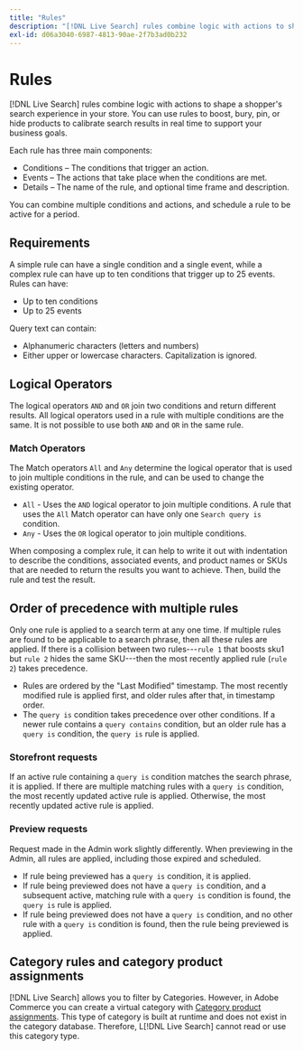 ```yaml
---
title: "Rules"
description: "[!DNL Live Search] rules combine logic with actions to shape the shopping experience."
exl-id: d06a3040-6987-4813-90ae-2f7b3ad0b232
---
```

# Rules

[!DNL Live Search] rules combine logic with actions to shape a shopper's search experience in your store. You can use rules to boost, bury, pin, or hide products to calibrate search results in real time to support your business goals.

Each rule has three main components:

* Conditions – The conditions that trigger an action.
* Events – The actions that take place when the conditions are met.
* Details – The name of the rule, and optional time frame and description.

You can combine multiple conditions and actions, and schedule a rule to be active for a period.

## Requirements

A simple rule can have a single condition and a single event, while a complex rule can have up to ten conditions that trigger up to 25 events.
Rules can have:

* Up to ten conditions
* Up to 25 events

Query text can contain:

* Alphanumeric characters (letters and numbers)
* Either upper or lowercase characters. Capitalization is ignored.

## Logical Operators

The logical operators `AND` and `OR` join two conditions and return different results. All logical operators used in a rule with multiple conditions are the same. It is not possible to use both `AND` and `OR` in the same rule.

### Match Operators

The Match operators `All` and `Any` determine the logical operator that is used to join multiple conditions in the rule, and can be used to change the existing operator.

* `All` - Uses the `AND` logical operator to join multiple conditions. A rule that uses the `All` Match operator can have only one `Search query is` condition.
* `Any` - Uses the `OR` logical operator to join multiple conditions.

When composing a complex rule, it can help to write it out with indentation to describe the conditions, associated events, and product names or SKUs that are needed to return the results you want to achieve. Then, build the rule and test the result.

## Order of precedence with multiple rules

Only one rule is applied to a search term at any one time.
If multiple rules are found to be applicable to a search phrase, then all these rules are applied. If there is a collision between two rules---`rule 1` that boosts sku1 but `rule 2` hides the same SKU---then the most recently applied rule (`rule 2`) takes precedence.

* Rules are ordered by the "Last Modified" timestamp. The most recently modified rule is applied first, and older rules after that, in timestamp order.
* The `query is` condition takes precedence over other conditions. If a newer rule contains a `query contains` condition, but an older rule has a `query is` condition, the `query is` rule is applied.

### Storefront requests

If an active rule containing a `query is` condition matches the search phrase, it is applied. If there are multiple matching rules with a `query is` condition, the most recently updated active rule is applied.
Otherwise, the most recently updated active rule is applied.

### Preview requests

Request made in the Admin work slightly differently. When previewing in the Admin, all rules are applied, including those expired and scheduled.

* If rule being previewed has a `query is` condition, it is applied.
* If rule being previewed does not have a `query is` condition, and a subsequent active, matching rule with a `query is` condition is found, the `query is` rule is applied.
* If rule being previewed does not have a `query is` condition, and no other rule with a `query is` condition is found, then the rule being previewed is applied.

## Category rules and category product assignments

[!DNL Live Search] allows you to filter by Categories.
However, in Adobe Commerce you can create a virtual category with [Category product assignments](https://experienceleague.adobe.com/docs/commerce-admin/catalog/categories/products-in-category/categories-product-assignments.html). This type of category is built at runtime and does not exist in the category database. Therefore, L[!DNL Live Search] cannot read or use this category type.
